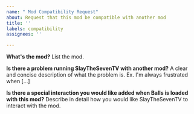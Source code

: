```yaml
---
name: " Mod Compatibility Request"
about: Request that this mod be compatible with another mod
title: ''
labels: compatibility
assignees: ''

---
```


**What's the mod?**
List the mod.

**Is there a problem running SlayTheSevenTV with another mod?**
A clear and concise description of what the problem is. Ex. I'm always frustrated when [...]

**Is there a special interaction you would like added when Balls is loaded with this mod?**
Describe in detail how you would like SlayTheSevenTV to interact with the mod.
